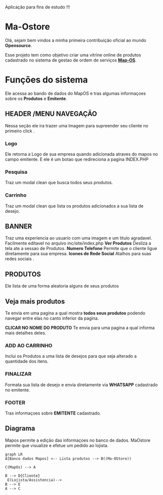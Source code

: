 Aplicação para fins de estudo !!!

# Ma-Ostore

Olá, sejam bem vindos a minha primeira contribuição oficial ao mundo  **Opensource**. 

Esse projeto tem como objetivo criar uma vitrine online de produtos cadastrado no sistema de gestao de ordem de serviços **[Map-OS](https://github.com/RamonSilva20/mapos)**.


# Funções do sistema

Ele acessa ao bando de dados do MapOS e tras algumas informaçoes sobre os  **Produtos** e **Emitente**.

## HEADER /MENU NAVEGAÇÃO

Nessa seção ele ira trazer uma Imagem para supreender seu cliente no primeiro click .
### Logo
Ele retorna a Logo de sua empresa quando adicionada atraves do mapos no campo emitente. E ele é um botao que redireciona a pagina INDEX.PHP

### Pesquisa 
Traz um modal clean que busca todos seus produtos.

### Carrinho
Traz um modal clean que lista os produtos adicionados a sua lista de desejo. 

## BANNER

Traz uma experiencia ao usuario com uma imagem  e um titulo agradavel. Facilmente editavel no arquivo inc/site/index.php
**Ver Produtos** Desliza a tela ate a sessao de Produtos.
**Numero Telefone** Permite que o cliente ligue diretamente para sua empresa.
**Icones de Rede Social** Atalhos para suas redes sociais .

## PRODUTOS

Ele lista de uma forma aleatoria alguns de seus produtos 

## Veja mais produtos 

Te envia em uma pagina a qual mostra **todos seus produtos** podendo navegar entre elas no canto inferior da pagina.

**CLICAR NO NOME DO PRODUTO** Te envia para uma pagina a qual  informa mais detalhes deles.

### ADD AO CARRINHO

Inclui os Produtos a uma lista de desejos para que seja alterado a quantidade dos itens.

### FINALIZAR
Formata sua lista de desejo e envia diretamente via **WHATSAPP** cadastrado no emitente.

### FOOTER
Tras informaçoes sobre **EMITENTE** cadastrado.



## Diagrama



Mapos permite a edição das informaçoes no banco de dados.
MaOstore permite que visualize e efetue um pedido ao lojista.

```mermaid
graph LR
A[Banco dados Mapos] <-- Lista produtos --> B((Ma-OStore))

C(MapOs) --> A

B --> D{Cliente}
 E(Lojista/Assistencia)--> 
B --> E
A --> C
```
